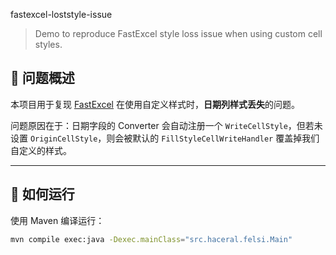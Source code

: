  fastexcel-loststyle-issue

> Demo to reproduce FastExcel style loss issue when using custom cell styles.

## 📌 问题概述

本项目用于复现 [FastExcel](https://github.com/alibaba/easyexcel) 在使用自定义样式时，**日期列样式丢失**的问题。

问题原因在于：日期字段的 Converter 会自动注册一个 `WriteCellStyle`，但若未设置 `OriginCellStyle`，则会被默认的 `FillStyleCellWriteHandler` 覆盖掉我们自定义的样式。

---

## 🚀 如何运行

使用 Maven 编译运行：

```bash
mvn compile exec:java -Dexec.mainClass="src.haceral.felsi.Main"
